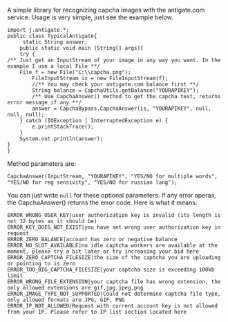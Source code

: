 A simple library for recognizing capcha images with the antigate.com service.
Usage is very simple, just see the example below.
```
import j.antigate.*;
public class TypicalAntigate{
	 static String answer;
    public static void main (String[] args){
	try {
/** Just get an InputStream of your image in any way you want. In the example I use a local File **/
	File f = new File("C:\\capcha.png");
    	FileInputStream is = new FileInputStream(f);
    	//** You may check your antigate.com balance first **/
    	String balance = CapchaUtils.getBalance("YOURAPIKEY");
    	/** Use CapchaAnswer() method to get the capcha text, returns error message if any **/
		answer = CapchaBypass.CapchaAnswer(is, "YOURAPIKEY", null, null, null);
	} catch (IOException | InterruptedException e) {
		e.printStackTrace();
	}
    System.out.println(answer);
}
}
```
Method parameters are:

```
CapchaAnswer(InputStream, "YOURAPIKEY", "YES/NO for multiple words", "YES/NO for reg sensivity", "YES/NO for russian lang");
```
You can just write `null` for these optional parameters.
If any error aperas, the CapchaAnswer() returns the error code. Here is what it means:
```
ERROR_WRONG_USER_KEY|user authorization key is invalid (its length is not 32 bytes as it should be)
ERROR_KEY_DOES_NOT_EXIST|you have set wrong user authorization key in request
ERROR_ZERO_BALANCE|account has zero or negative balance
ERROR_NO_SLOT_AVAILABLE|no idle captcha workers are available at the moment, please try a bit later or try increasing your bid here
ERROR_ZERO_CAPTCHA_FILESIZE|the size of the captcha you are uploading or pointing to is zero
ERROR_TOO_BIG_CAPTCHA_FILESIZE|your captcha size is exceeding 100kb limit
ERROR_WRONG_FILE_EXTENSION|your captcha file has wrong extension, the only allowed extensions are gif,jpg,jpeg,png
ERROR_IMAGE_TYPE_NOT_SUPPORTED|Could not determine captcha file type, only allowed formats are JPG, GIF, PNG
ERROR_IP_NOT_ALLOWED|Request with current account key is not allowed from your IP. Please refer to IP list section located here
```